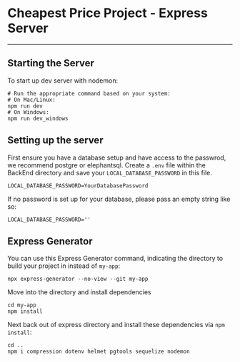 # Cheapest Price Project - Express Server


---

## Starting the Server

To start up dev server with nodemon:

```shell
# Run the appropriate command based on your system:
# On Mac/Linux:
npm run dev
# On Windows:
npm run dev_windows
```

## Setting up the server
First ensure you have a database setup and have access to the passwrod, we recommend postgre or elephantsql.
Create a `.env` file within the BackEnd directory and save your `LOCAL_DATABASE_PASSWORD` in this file.

```shell
LOCAL_DATABASE_PASSWORD=YourDatabasePassword
```

If no password is set up for your database, please pass an empty string like so:

```shell
LOCAL_DATABASE_PASSWORD=''
```


## Express Generator

You can use this Express Generator command, indicating the directory to build your project in instead of `my-app`:

```shell
npx express-generator --no-view --git my-app
```

Move into the directory and install dependencies

```shell
cd my-app
npm install
```
Next back out of express directory and install these dependencies via `npm install`:

```shell
cd ..
npm i compression dotenv helmet pgtools sequelize nodemon
```
